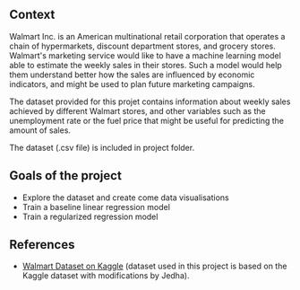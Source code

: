 
## Context 

Walmart Inc. is an American multinational retail corporation that operates a chain of hypermarkets, discount department stores, and grocery stores. Walmart's marketing service would like to have a machine learning model able to estimate the weekly sales in their stores. Such a model would help them understand better how the sales are influenced by economic indicators, and might be used to plan future marketing campaigns.

The dataset provided for this projet contains information about weekly sales achieved by different Walmart stores, and other variables such as the unemployment rate or the fuel price that might be useful for predicting the amount of sales.

The dataset (.csv file) is included in project folder. 

## Goals of the project
 - Explore the dataset and create come data visualisations
 - Train a baseline linear regression model
 - Train a regularized regression model

## References

- [Walmart Dataset on Kaggle](https://www.kaggle.com/datasets/yasserh/walmart-dataset) (dataset used in this project is based on the Kaggle dataset with modifications by Jedha).